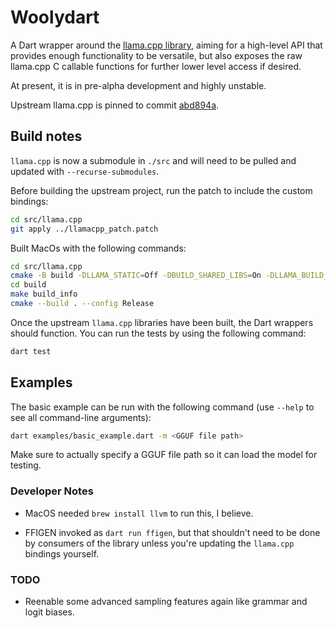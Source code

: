 # Woolydart

A Dart wrapper around the [llama.cpp library](https://github.com/ggerganov/llama.cpp), aiming for a high-level
API that provides enough functionality to be versatile, but also exposes the raw llama.cpp C callable functions
for further lower level access if desired.

At present, it is in pre-alpha development and highly unstable. 

Upstream llama.cpp is pinned to commit [abd894a](https://github.com/ggerganov/llama.cpp/commit/abd894ad96a242043b8e197ec130d8649eead22e).


## Build notes

`llama.cpp` is now a submodule in `./src` and will need to be pulled and updated with `--recurse-submodules`.

Before building the upstream project, run the patch to include the custom bindings:

```bash
cd src/llama.cpp
git apply ../llamacpp_patch.patch
```

Built MacOs with the following commands:

```bash
cd src/llama.cpp
cmake -B build -DLLAMA_STATIC=Off -DBUILD_SHARED_LIBS=On -DLLAMA_BUILD_TESTS=Off -DLLAMA_BUILD_EXAMPLES=Off -DLLAMA_METAL_EMBED_LIBRARY=On
cd build
make build_info
cmake --build . --config Release
```

Once the upstream `llama.cpp` libraries have been built, the Dart wrappers should function. You can run the
tests by using the following command:

```bash
dart test
```


## Examples

The basic example can be run with the following command (use `--help` to see all command-line arguments):

```bash
dart examples/basic_example.dart -m <GGUF file path>
```

Make sure to actually specify a GGUF file path so it can load the model for testing.


### Developer Notes

* MacOS needed `brew install llvm` to run this, I believe.

* FFIGEN invoked as `dart run ffigen`, but that shouldn't need to be done by consumers of the library unless you're
  updating the `llama.cpp` bindings yourself.


### TODO

* Reenable some advanced sampling features again like grammar and logit biases.
